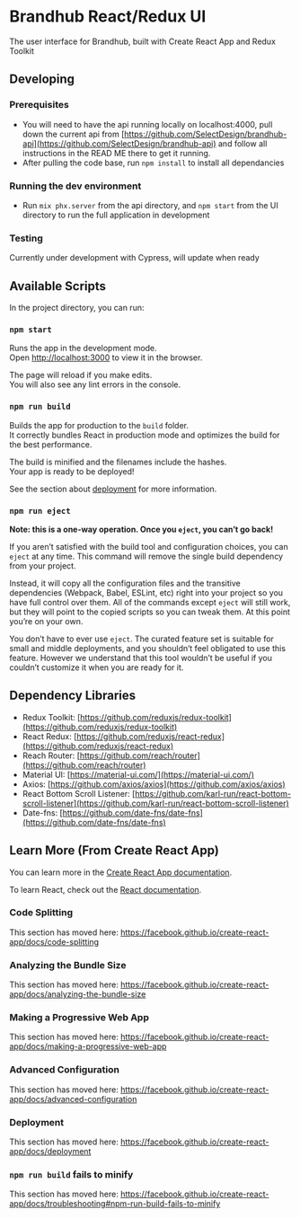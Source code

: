 # Brandhub React/Redux UI

The user interface for Brandhub, built with Create React App and Redux Toolkit

## Developing

### Prerequisites

* You will need to have the api running locally on localhost:4000, pull down the current api from [https://github.com/SelectDesign/brandhub-api](https://github.com/SelectDesign/brandhub-api) and follow all instructions in the READ ME there to get it running.
* After pulling the code base, run `npm install` to install all dependancies

### Running the dev environment

* Run `mix phx.server` from the api directory, and `npm start` from the UI directory to run the full application in development

### Testing

Currently under development with Cypress, will update when ready

## Available Scripts

In the project directory, you can run:

### `npm start`

Runs the app in the development mode.<br />
Open [http://localhost:3000](http://localhost:3000) to view it in the browser.

The page will reload if you make edits.<br />
You will also see any lint errors in the console.

### `npm run build`

Builds the app for production to the `build` folder.<br />
It correctly bundles React in production mode and optimizes the build for the best performance.

The build is minified and the filenames include the hashes.<br />
Your app is ready to be deployed!

See the section about [deployment](https://facebook.github.io/create-react-app/docs/deployment) for more information.

### `npm run eject`

**Note: this is a one-way operation. Once you `eject`, you can’t go back!**

If you aren’t satisfied with the build tool and configuration choices, you can `eject` at any time. This command will remove the single build dependency from your project.

Instead, it will copy all the configuration files and the transitive dependencies (Webpack, Babel, ESLint, etc) right into your project so you have full control over them. All of the commands except `eject` will still work, but they will point to the copied scripts so you can tweak them. At this point you’re on your own.

You don’t have to ever use `eject`. The curated feature set is suitable for small and middle deployments, and you shouldn’t feel obligated to use this feature. However we understand that this tool wouldn’t be useful if you couldn’t customize it when you are ready for it.

## Dependency Libraries

* Redux Toolkit: [https://github.com/reduxjs/redux-toolkit](https://github.com/reduxjs/redux-toolkit)
* React Redux: [https://github.com/reduxjs/react-redux](https://github.com/reduxjs/react-redux)
* Reach Router: [https://github.com/reach/router](https://github.com/reach/router)
* Material UI: [https://material-ui.com/](https://material-ui.com/)
* Axios: [https://github.com/axios/axios](https://github.com/axios/axios)
* React Bottom Scroll Listener: [https://github.com/karl-run/react-bottom-scroll-listener](https://github.com/karl-run/react-bottom-scroll-listener)
* Date-fns: [https://github.com/date-fns/date-fns](https://github.com/date-fns/date-fns)

## Learn More (From Create React App)

You can learn more in the [Create React App documentation](https://facebook.github.io/create-react-app/docs/getting-started).

To learn React, check out the [React documentation](https://reactjs.org/).

### Code Splitting

This section has moved here: https://facebook.github.io/create-react-app/docs/code-splitting

### Analyzing the Bundle Size

This section has moved here: https://facebook.github.io/create-react-app/docs/analyzing-the-bundle-size

### Making a Progressive Web App

This section has moved here: https://facebook.github.io/create-react-app/docs/making-a-progressive-web-app

### Advanced Configuration

This section has moved here: https://facebook.github.io/create-react-app/docs/advanced-configuration

### Deployment

This section has moved here: https://facebook.github.io/create-react-app/docs/deployment

### `npm run build` fails to minify

This section has moved here: https://facebook.github.io/create-react-app/docs/troubleshooting#npm-run-build-fails-to-minify
